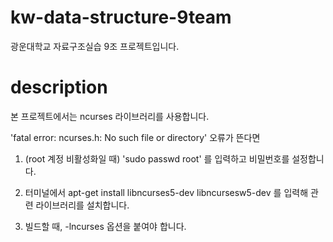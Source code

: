 # kw-data-structure-9team
광운대학교 자료구조실습 9조 프로젝트입니다.

# description
본 프로젝트에서는 ncurses 라이브러리를 사용합니다.

'fatal error: ncurses.h: No such file or directory' 오류가 뜬다면

1. (root 계정 비활성화일 때) 'sudo passwd root' 를 입력하고 비밀번호를 설정합니다.

2. 터미널에서 apt-get install libncurses5-dev libncursesw5-dev 를 입력해 관련 라이브러리를 설치합니다.

3. 빌드할 때, -lncurses 옵션을 붙여야 합니다.
